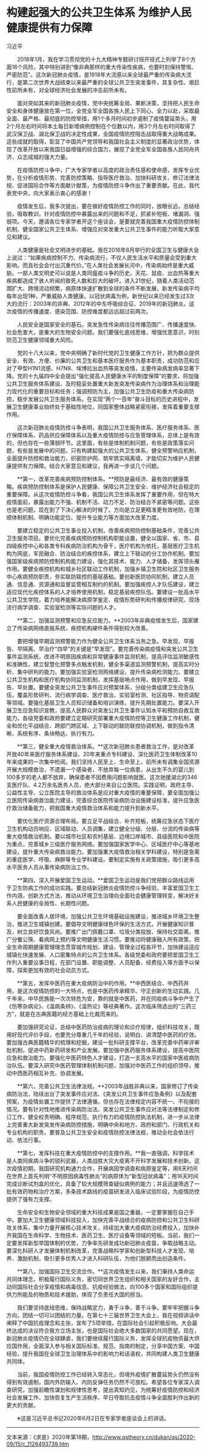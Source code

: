 # 构建起强大的公共卫生体系 为维护人民健康提供有力保障

习近平

　　2018年1月，我在学习贯彻党的十九大精神专题研讨班开班式上列举了8个方面16个风险，其中特别讲到“像非典那样的重大传染性疾病，也要时刻保持警惕、严密防范”。这次新冠肺炎疫情，是1918年大流感以来全球最严重的传染病大流行，是第二次世界大战结束以来最严重的全球公共卫生突发事件，其复杂性、艰巨性前所未有，对全球经济社会发展的冲击前所未有。

　　面对突如其来的新冠肺炎疫情，党中央统筹全局、果断决策，坚持把人民生命安全和身体健康放在第一位，全党全军全国各族人民上下同心、全力以赴，采取最全面、最严格、最彻底的防控举措，用1个多月时间初步遏制了疫情蔓延势头，用2个月左右时间将本土每日新增病例控制在个位数以内，用3个月左右时间取得了武汉保卫战、湖北保卫战的决定性成果，全国疫情防控阻击战取得重大战略成果。这些成就的取得，彰显了中国共产党领导和我国社会主义制度的显著政治优势，体现了改革开放以来我国日益增强的综合国力，展现了全党全军全国各族人民同舟共济、众志成城的强大力量。

　　在疫情防控斗争中，广大专家学者以高度的政治责任感和使命感，发挥专业优势，在分析疫情形势、完善防控策略、指导医疗救治、加快科研攻关、修订法律法规、促进国际合作等方面献计献策，为疫情防控斗争作出了重要贡献。在此，我代表党中央，向大家表示衷心的感谢！

　　疫情发生后，我多次提出，要在做好疫情防控工作的同时，放眼长远，总结经验，吸取教训，针对疫情防控中暴露出来的问题和不足，抓紧补短板、堵漏洞、强弱项。今天，邀请各位专家学者开这个座谈会，是要就完善我国重大疫情防控体制机制、健全国家公共卫生体系、增强应对突发重大公共卫生事件的能力听取大家意见和建议。

　　人类健康是社会文明进步的基础。我在2016年8月举行的全国卫生与健康大会上说过：“如果疾病控制不力、传染病流行，不仅人民生活水平和质量会受到重大影响，而且社会会付出沉重代价。”在人类社会发展长河中，传染病始终是重大威胁。一部人类文明史可以说是人类同瘟疫斗争的历史。天花、鼠疫、出血热等重大疾病都造成了骇人听闻的致死人数和巨大的破坏。进入21世纪，随着人类活动范围扩大、跨境流动频繁，病原体快速扩散到全球的条件不断发展，新发传染病平均每年出现1种，严重威胁人类健康。以冠状病毒为例，新世纪以来已经发生过3次大的流行：2003年的非典、2012年的中东呼吸综合征、2019年的新冠肺炎。这次疫情的传播速度、感染范围、防控难度都远远超过前两次。

　　人民安全是国家安全的基石。突发急性传染病往往传播范围广、传播速度快、社会危害大，是重大的生物安全问题。我们要强化底线思维，增强忧患意识，时刻防范卫生健康领域重大风险。

　　党的十八大以来，党中央明确了新时代党的卫生健康工作方针，把为群众提供安全、有效、方便、价廉的公共卫生和基本医疗服务作为基本职责，成功防范和应对了甲型H1N1流感、H7N9、埃博拉出血热等突发疫情，主要传染病发病率显著下降。党的十九届四中全会提出“强化提高人民健康水平的制度保障”的要求，将加强公共卫生服务体系建设、及时稳妥处置重大新发突发传染病作为治理体系和治理能力现代化的重要目标和任务；强调预防为主，加强公共卫生防疫和重大传染病防控，稳步发展公共卫生服务体系。在实现“两个一百年”奋斗目标的历史进程中，发展卫生健康事业始终处于基础性地位，同国家整体战略紧密衔接，发挥着重要支撑作用。

　　这次新冠肺炎疫情防控斗争表明，我国公共卫生服务体系、医疗服务体系、医疗保障体系、药品供应保障体系以及重大疫情防控与应急管理体系，总体上是有效的，但也存在一些薄弱环节。这里面，有些是体制机制问题，有些是政策落实问题，有些是发展中的问题。只有构建起强大的公共卫生体系，健全预警响应机制，全面提升防控和救治能力，织密防护网、筑牢筑实隔离墙，才能切实为维护人民健康提供有力保障。结合大家意见和建议，我再进一步谈几个问题。

　　**第一，改革完善疾病预防控制体系。**预防是最经济、最有效的健康策略。疾病预防控制体系是保护人民健康、保障公共卫生安全、维护经济社会稳定的重要保障。从这次疫情防控斗争看，我国公共卫生体系发挥了重要作用，但在特大疫情面前，暴露出能力不强、机制不活、动力不足、防治结合不紧密等问题。这些也是老问题，现在到了下决心解决的时候了。方向是立足更精准更有效地防，在理顺体制机制、明确功能定位、提升专业能力等方面加大改革力度。

　　要建立稳定的公共卫生事业投入机制，改善疾病预防控制基础条件，完善公共卫生服务项目。要优化完善疾病预防控制机构职能设置，健全以国家、省、市、县四级疾控中心和各类专科疾病防治机构为骨干，医疗机构为依托，基层医疗卫生机构为网底，军民融合、防治结合的疾控体系，建立上下联动的分工协作机制。要加强国家级疾病预防控制机构能力建设，强化其技术、能力、人才储备，发挥领头雁作用。要健全疾控机构和城乡社区联动工作机制，加强乡镇卫生院和社区卫生服务中心疾病预防职责，夯实联防联控的基层基础。要创新医防协同机制，建立人员通、信息通、资源通和监督监管相互制约的机制。要加强疾控人才队伍建设，建立适应现代化疾控体系的人才培养使用机制，稳定基层疾控队伍。要建设一批高水平公共卫生学院，着力培养能解决病原学鉴定、疫情形势研判和传播规律研究、现场流行病学调查、实验室检测等实际问题的人才。

　　**第二，加强监测预警和应急反应能力。**2003年非典疫情发生后，国家建立了传染病网络直报系统，疾控机构硬件条件得到较大改善。

　　要把增强早期监测预警能力作为健全公共卫生体系当务之急。早发现、早报告、早隔离、早治疗“四早”的关键是“早发现”。要完善传染病疫情和突发公共卫生事件监测系统，改进不明原因疾病和异常健康事件监测机制，提高评估监测敏感性和准确性，建立智慧化预警多点触发机制，健全多渠道监测预警机制，提高实时分析、集中研判的能力。要加强实验室检测网络建设，提升传染病检测能力。要建立公共卫生机构和医疗机构协同监测机制，发挥基层哨点作用，做到早发现、早报告、早处置。要健全突发公共卫生事件应对预案体系，分级分类组建卫生应急队伍，覆盖形势研判、流行病学调查、医疗救治、实验室检测、社区指导、物资调配等领域。要强化基层卫生人员知识储备和培训演练，提升先期处置能力。要深入开展卫生应急知识宣教，提高人民群众对突发公共卫生事件认知水平和预防自救互救能力。各级党委和政府要建立定期研究部署重大疫情防控等卫生健康工作机制，健全和优化平战结合、跨部门跨区域、上下联动的联防联控协调机制，做到指令清晰、系统有序、条块畅达、执行有力。

　　**第三，健全重大疫情救治体系。**这次新冠肺炎患者救治工作，是对改革开放40年来医疗服务体系建设、20年来重点专科建设、深化医药卫生体制改革10年来成果的一次集中检阅。我们坚持人民至上、生命至上，前所未有调集全国资源开展大规模救治，不遗漏一个感染者，不放弃每一位病患，从出生不久的婴儿到100多岁的老人都不放弃，确保患者不因费用问题影响就医。这次驰援湖北的346支医疗队、4.2万余名医务人员，绝大部分来自公立医院。实践证明，政府主导、公益性主导、公立医院主导的救治体系是应对重大疫情的重要保障，要全面加强公立医院传染病救治能力建设，完善综合医院传染病防治设施建设标准，提升应急医疗救治储备能力，把我国重大疫情救治体系和能力提升到新水平。

　　要优化医疗资源合理布局。要立足平战结合、补齐短板，统筹应急状态下医疗卫生机构动员响应、区域联动、人员调集，建立健全分级、分层、分流的传染病等重大疫情救治机制。要以城市社区和农村基层、边境口岸城市、县级医院和中医院为重点，完善城乡三级医疗服务网络。要加强国家医学中心、区域医疗中心等基地建设，提升重大传染病救治能力。要加强重大疫情救治相关学科建设，特别是急需的重症医学、呼吸、麻醉等专业学科建设。要制定实施有关政策措施，吸引更多高水平医务人员从事传染病防治工作。

　　**第四，深入开展爱国卫生运动。**爱国卫生运动是我们党把群众路线运用于卫生防病工作的成功实践。要总结新冠肺炎疫情防控斗争经验，丰富爱国卫生工作内涵，创新方式方法，推动从环境卫生治理向全面社会健康管理转变，解决好关系人民健康的全局性、长期性问题。

　　要全面改善人居环境，加强公共卫生环境基础设施建设，推进城乡环境卫生整治，推进卫生城镇创建。要倡导文明健康绿色环保的生活方式，开展健康知识普及，树立良好饮食风尚。要推广出门佩戴口罩、垃圾分类投放、保持社交距离，推广分餐公筷、看病网上预约等文明健康生活习惯。要推动将健康融入所有政策，把全生命周期健康管理理念贯穿城市规划、建设、管理全过程各环节，加快建设适应城镇化快速发展、人口密集特点的公共卫生体系。各级党委和政府要把爱国卫生工作列入重要议事日程，在部门设置、职能调整、人员配备、经费投入等方面予以保障，探索更加有效的社会动员方式。

　　**第五，发挥中医药在重大疫病防治中的作用。**中西医结合、中西药并用，是这次疫情防控的一大特点，也是中医药传承精华、守正创新的生动实践。几千年来，中华民族能一次次转危为安，靠的就是中医药，并在同疫病斗争中产生了《伤寒杂病论》、《温病条辨》、《温热论》等经典著作。这次临床筛选出的“三药三方”，就是在古典医籍的经方基础上化裁而来的。

　　要加强研究论证，总结中医药防治疫病的理论和诊疗规律，组织科技攻关，既用好现代评价手段，也要充分尊重几千年的经验，说明白、讲清楚中医药的疗效。要加强古典医籍精华的梳理和挖掘，建设一批科研支撑平台，改革完善中药审评审批机制，促进中药新药研发和产业发展。要加强中医药服务体系建设，提高中医院应急和救治能力。要强化中医药特色人才建设，打造一支高水平的国家中医疫病防治队伍。要深入研究中医药管理体制机制问题，加强对中医药工作的组织领导，推动中西医药相互补充、协调发展。

　　**第六，完善公共卫生法律法规。**2003年战胜非典以来，国家修订了传染病防治法，陆续出台了突发事件应对法、《突发公共卫生事件应急条例》以及配套预案，为疫情处置工作提供了法律遵循，但也存在法律规定内容不统一、不衔接的情况。要有针对性地推进传染病防治法、突发公共卫生事件应对法等法律制定和修订工作，健全权责明确、程序规范、执行有力的疫情防控执法机制，进一步从法律上完善重大新发突发传染病防控措施，明确中央和地方、政府和部门、行政机关和专业机构的职责。要普及公共卫生安全和疫情防控法律法规，推动全社会依法行动、依法行事。

　　**第七，发挥科技在重大疫情防控中的支撑作用。**我一直强调，科学技术是人类同疾病斗争的锐利武器，人类战胜大灾大疫离不开科学发展和技术创新。这次疫情初期，我国研究机构通力合作，开展病因学调查和病原鉴定等，用8天时间在世界上首先判明“不明原因病毒性肺炎”的病原体为“新型冠状病毒”；用16天时间完成诊断试剂盒的优化，具备了较大规模筛查疑似病例的能力；并且迅速筛选了一批有效药物和治疗方案，多条技术路线的疫苗研发进入临床试验阶段，为疫情防控提供了强有力支撑。

　　生命安全和生物安全领域的重大科技成果是国之重器，一定要掌握在自己手中。要加大卫生健康领域科技投入，加快完善平战结合的疫病防控和公共卫生科研攻关体系，集中力量开展核心技术攻关，持续加大重大疫病防治经费投入，加快补齐我国在生命科学、生物技术、医药卫生、医疗设备等领域的短板。当前，我们一定要发挥新型举国体制的优势，力争率先研发成功新冠肺炎疫苗，争取战略主动。要深化科研人才发展体制机制改革，完善战略科学家和创新型科技人才发现、培养、激励机制，吸引更多优秀人才进入科研队伍，为他们脱颖而出创造条件。

　　**第八，加强国际卫生交流合作。**这次疫情发生以来，我们秉持人类命运共同体理念，积极履行国际义务，密切同世界卫生组织和相关国家的友好合作，主动同国际社会分享疫情和病毒信息、抗疫经验做法，向100多个国家和国际组织提供力所能及的物质和技术援助，体现了负责任大国的担当。

　　我们要坚持底线思维，保持战略定力，勇于斗争，善于斗争。要牢牢把握斗争方向，团结一切可以团结的力量。在第七十三届世界卫生大会上，我在视频讲话中阐释了中国抗疫理念和主张，宣布了5项举措，在国际社会引起积极反响。大会最终达成的决议符合我方立场主张，也是国际社会绝大多数国家的共同愿望。现在，新冠肺炎疫情仍在全球肆虐，我们要继续履行国际义务，发挥全球抗疫物资最大供应国作用，全面深入参与相关国际标准、规范、指南的制定，分享中国方案、中国经验，提升我国在全球卫生治理体系中的影响力和话语权，共同构建人类卫生健康共同体。

　　当前，我国疫情防控工作已经转入常态化，但境外疫情扩散蔓延势头仍然没有得到有效遏制，国内外防输入、内防反弹任务仍然不可放松。希望各位专家深入调查研究，加强前瞻性谋划和规律性思考，提出真知灼见，为统筹好疫情防控和经济社会发展工作、加快恢复生产生活秩序、早日夺取抗击疫情斗争全面胜利作出新的更大的贡献。

　　※这是习近平总书记2020年6月2日在专家学者座谈会上的讲话。

***

文本来源：《求是》2020年第18期，http://www.qstheory.cn/dukan/qs/2020-09/15/c_1126493739.htm